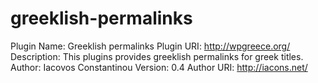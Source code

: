 greeklish-permalinks
====================

Plugin Name: Greeklish permalinks
Plugin URI: http://wpgreece.org/
Description: This plugins provides greeklish permalinks for greek titles.
Author: Iacovos Constantinou
Version: 0.4
Author URI: http://iacons.net/
